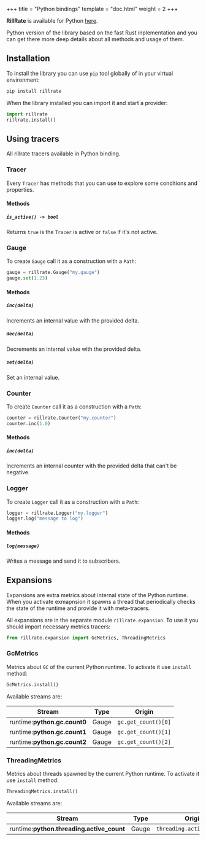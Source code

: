 +++
title = "Python bindings"
template = "doc.html"
weight = 2
+++

**RillRate** is available for Python [here](https://pypi.org/project/rillrate/).

Python version of the library based on the fast Rust inplementation and you can get
there more deep details about all methods and usage of them.

## Installation

To install the library you can use `pip` tool globally of in your virtual environment:

```bash
pip install rillrate
```

When the library installed you can import it and start a provider:

```python
import rillrate
rillrate.install()
```

## Using tracers

All rillrate tracers available in Python binding.

### Tracer

Every `Tracer` has methods that you can use to explore some conditions and properties.

#### Methods

##### `is_active() -> bool`

Returns `true` is the `Tracer` is active or `false` if it's not active.

### Gauge

To create `Gauge` call it as a construction with a `Path`:

```python
gauge = rillrate.Gauge("my.gauge")
gauge.set(1.23)
```

#### Methods

##### `inc(delta)`

Increments an internal value with the provided delta.

##### `dec(delta)`

Decrements an internal value with the provided delta.

##### `set(delta)`

Set an internal value.

### Counter

To create `Counter` call it as a construction with a `Path`:

```python
counter = rillrate.Counter("my.counter")
counter.inc(1.0)
```

#### Methods

##### `inc(delta)`

Increments an internal counter with the provided delta that can't be negative.

### Logger

To create `Logger` call it as a construction with a `Path`:

```python
logger = rillrate.Logger("my.logger")
logger.log("message to log")
```

#### Methods

##### `log(message)`

Writes a message and send it to subscribers.

## Expansions

Expansions are extra metrics about internal state of the Python runtime.
When you activate exmapnsion it spawns a thread that periodically checks the state
of the runtime and provide it with meta-tracers.

All expansions are in the separate module `rillrate.expansion`. To use it you should
import necessary metrics tracers:

```python
from rillrate.expansion import GcMetrics, ThreadingMetrics
```

### GcMetrics

Metrics about `GC` of the current Python runtime.
To activate it use `install` method:

```python
GcMetrics.install()
```

Available streams are:

| Stream                       | Type  | Origin              |
| ---------------------------- | ----- | ------------------- |
| runtime:**python.gc.count0** | Gauge | `gc.get_count()[0]` |
| runtime:**python.gc.count1** | Gauge | `gc.get_count()[1]` |
| runtime:**python.gc.count2** | Gauge | `gc.get_count()[2]` |

### ThreadingMetrics

Metrics about threads spawned by the current Python runtime.
To activate it use `install` method:

```python
ThreadingMetrics.install()
```

Available streams are:

| Stream                                    | Type  | Origin                     |
| ----------------------------------------- | ----- | -------------------------- |
| runtime:**python.threading.active_count** | Gauge | `threading.active_count()` |
